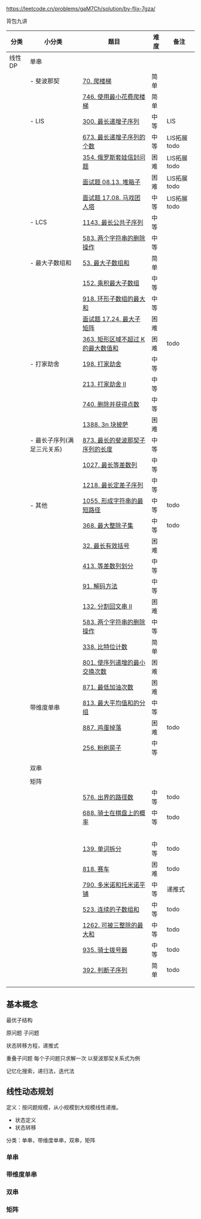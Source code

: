 https://leetcode.cn/problems/gaM7Ch/solution/by-flix-7gza/

背包九讲

| 分类   | 小分类                     | 题目                                                         | 难度 | 备注         |
| ------ | -------------------------- | ------------------------------------------------------------ | ---- | ------------ |
| 线性DP | 单串                       |                                                              |      |              |
|        | - 斐波那契                 | [70. 爬楼梯](https://leetcode.cn/problems/climbing-stairs/)  | 简单 |              |
|        |                            | [746. 使用最小花费爬楼梯](https://leetcode.cn/problems/min-cost-climbing-stairs/) | 简单 |              |
|        | - LIS                      | [300. 最长递增子序列](https://leetcode.cn/problems/longest-increasing-subsequence/) | 中等 | LIS          |
|        |                            | [673. 最长递增子序列的个数](https://leetcode.cn/problems/number-of-longest-increasing-subsequence/) | 中等 | LIS拓展 todo |
|        |                            | [354. 俄罗斯套娃信封问题](https://leetcode.cn/problems/russian-doll-envelopes/) | 困难 | LIS拓展 todo |
|        |                            | [面试题 08.13. 堆箱子](https://leetcode.cn/problems/pile-box-lcci/) | 困难 | LIS拓展 todo |
|        |                            | [面试题 17.08. 马戏团人塔](https://leetcode.cn/problems/circus-tower-lcci/) | 中等 | LIS拓展 todo |
|        | - LCS                      | [1143. 最长公共子序列](https://leetcode.cn/problems/longest-common-subsequence/) | 中等 |              |
|        |                            | [583. 两个字符串的删除操作](https://leetcode.cn/problems/delete-operation-for-two-strings/) | 中等 |              |
|        | - 最大子数组和             | [53. 最大子数组和](https://leetcode.cn/problems/maximum-subarray/) | 简单 |              |
|        |                            | [152. 乘积最大子数组](https://leetcode.cn/problems/maximum-product-subarray/) | 中等 |              |
|        |                            | [918. 环形子数组的最大和](https://leetcode.cn/problems/maximum-sum-circular-subarray/) | 中等 |              |
|        |                            | [面试题 17.24. 最大子矩阵](https://leetcode.cn/problems/max-submatrix-lcci/) | 困难 |              |
|        |                            | [363. 矩形区域不超过 K 的最大数值和](https://leetcode.cn/problems/max-sum-of-rectangle-no-larger-than-k/) | 困难 | todo         |
|        | - 打家劫舍                 | [198. 打家劫舍](https://leetcode.cn/problems/house-robber/)  | 中等 |              |
|        |                            | [213. 打家劫舍 II](https://leetcode.cn/problems/house-robber-ii/) | 中等 |              |
|        |                            | [740. 删除并获得点数](https://leetcode.cn/problems/delete-and-earn/) | 中等 |              |
|        |                            | [1388. 3n 块披萨](https://leetcode.cn/problems/pizza-with-3n-slices/) | 困难 |              |
|        | - 最长子序列(满足三元关系) | [873. 最长的斐波那契子序列的长度](https://leetcode.cn/problems/length-of-longest-fibonacci-subsequence/) | 中等 |              |
|        |                            | [1027. 最长等差数列](https://leetcode.cn/problems/longest-arithmetic-subsequence/) | 中等 |              |
|        |                            | [1218. 最长定差子序列](https://leetcode.cn/problems/longest-arithmetic-subsequence-of-given-difference/) | 中等 |              |
|        | - 其他                     | [1055. 形成字符串的最短路径](https://leetcode.cn/problems/shortest-way-to-form-string/) | 中等 | todo         |
|        |                            | [368. 最大整除子集](https://leetcode.cn/problems/largest-divisible-subset/) | 中等 | todo         |
|        |                            | [32. 最长有效括号](https://leetcode.cn/problems/longest-valid-parentheses/) | 困难 |              |
|        |                            | [413. 等差数列划分](https://leetcode.cn/problems/arithmetic-slices/) | 中等 |              |
|        |                            | [91. 解码方法](https://leetcode.cn/problems/decode-ways/)    | 中等 |              |
|        |                            | [132. 分割回文串 II](https://leetcode.cn/problems/palindrome-partitioning-ii/) | 困难 |              |
|        |                            | [583. 两个字符串的删除操作](https://leetcode.cn/problems/delete-operation-for-two-strings/) | 中等 |              |
|        |                            | [338. 比特位计数](https://leetcode.cn/problems/counting-bits/) | 简单 |              |
|        |                            | [801. 使序列递增的最小交换次数](https://leetcode.cn/problems/minimum-swaps-to-make-sequences-increasing/) | 困难 |              |
|        |                            | [871. 最低加油次数](https://leetcode.cn/problems/minimum-number-of-refueling-stops/) | 困难 |              |
|        | 带维度单串                 | [813. 最大平均值和的分组](https://leetcode.cn/problems/largest-sum-of-averages/) | 中等 |              |
|        |                            | [887. 鸡蛋掉落](https://leetcode.cn/problems/super-egg-drop/) | 困难 | todo         |
|        |                            | [256. 粉刷房子](https://leetcode.cn/problems/paint-house/)   | 中等 |              |
|        |                            |                                                              |      |              |
|        |                            |                                                              |      |              |
|        | 双串                       |                                                              |      |              |
|        |                            |                                                              |      |              |
|        | 矩阵                       |                                                              |      |              |
|        |                            | [576. 出界的路径数](https://leetcode.cn/problems/out-of-boundary-paths/) | 中等 | todo         |
|        |                            | [688. 骑士在棋盘上的概率](https://leetcode.cn/problems/knight-probability-in-chessboard/) | 中等 | todo         |
|        |                            |                                                              |      |              |
|        |                            |                                                              |      |              |
|        |                            |                                                              |      |              |
|        |                            |                                                              |      |              |
|        |                            |                                                              |      |              |
|        |                            | [139. 单词拆分](https://leetcode.cn/problems/word-break/)    | 中等 | todo         |
|        |                            | [818. 赛车](https://leetcode.cn/problems/race-car/)          | 困难 | todo         |
|        |                            | [790. 多米诺和托米诺平铺](https://leetcode.cn/problems/domino-and-tromino-tiling/) | 中等 | 递推式       |
|        |                            | [523. 连续的子数组和](https://leetcode.cn/problems/continuous-subarray-sum/) | 中等 | todo         |
|        |                            | [1262. 可被三整除的最大和](https://leetcode.cn/problems/greatest-sum-divisible-by-three/) | 中等 | todo         |
|        |                            | [935. 骑士拨号器](https://leetcode.cn/problems/knight-dialer/) | 中等 | todo         |
|        |                            | [392. 判断子序列](https://leetcode.cn/problems/is-subsequence/) | 简单 | todo         |
|        |                            |                                                              |      |              |
|        |                            |                                                              |      |              |
|        |                            |                                                              |      |              |



## 基本概念

最优子结构

原问题 子问题

状态转移方程，递推式

重叠子问题 每个子问题只求解一次 以斐波那契关系式为例

记忆化搜索，递归法，迭代法

## 线性动态规划

定义：按问题规模，从小规模到大规模线性递推。

- 状态定义
- 状态转移

分类：单串，带维度单串，双串，矩阵

### 单串



### 带维度单串



### 双串



### 矩阵

